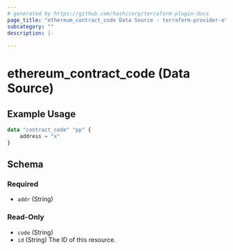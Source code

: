 ```yaml
---
# generated by https://github.com/hashicorp/terraform-plugin-docs
page_title: "ethereum_contract_code Data Source - terraform-provider-ethereum"
subcategory: ""
description: |-
  
---
```


# ethereum_contract_code (Data Source)



## Example Usage

```terraform
data "contract_code" "pp" {
	address = "x"
}
```

<!-- schema generated by tfplugindocs -->
## Schema

### Required

- `addr` (String)

### Read-Only

- `code` (String)
- `id` (String) The ID of this resource.
